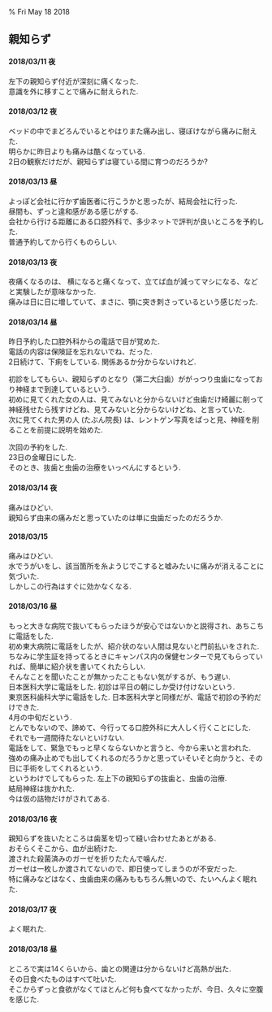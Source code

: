 % Fri May 18 2018

## 親知らず

#### 2018/03/11 夜
左下の親知らず付近が深刻に痛くなった.  
意識を外に移すことで痛みに耐えられた.

#### 2018/03/12 夜
ベッドの中でまどろんでいるとやはりまた痛み出し、寝ぼけながら痛みに耐えた.  
明らかに昨日よりも痛みは酷くなっている.  
2日の観察だけだが、親知らずは寝ている間に育つのだろうか?

#### 2018/03/13 昼
よっぽど会社に行かず歯医者に行こうかと思ったが、結局会社に行った.  
昼間も、ずっと違和感がある感じがする.  
会社から行ける距離にある口腔外科で、多少ネットで評判が良いところを予約した.  
普通予約してから行くものらしい.

#### 2018/03/13 夜
夜痛くなるのは、
横になると痛くなって、立てば血が減ってマシになる、などと実験したが意味なかった.  
痛みは日に日に増していて、まさに、顎に突き刺さっているという感じだった.

#### 2018/03/14 昼
昨日予約した口腔外科からの電話で目が覚めた.  
電話の内容は保険証を忘れないでね、だった.  
2日続けて、下痢をしている. 関係あるか分からないけれど.

初診をしてもらい、親知らずのとなり（第二大臼歯）ががっつり虫歯になっており神経まで到達しているという.  
初めに見てくれた女の人は、見てみないと分からないけど虫歯だけ綺麗に削って神経残せたら残すけどね、見てみないと分からないけどね、と言っていた.  
次に見てくれた男の人 (たぶん院長) は、レントゲン写真をぱっと見、神経を削ることを前提に説明を始めた.

次回の予約をした.  
23日の金曜日にした.  
そのとき、抜歯と虫歯の治療をいっぺんにするという.

#### 2018/03/14 夜
痛みはひどい.  
親知らず由来の痛みだと思っていたのは単に虫歯だったのだろうか.

#### 2018/03/15
痛みはひどい.  
水でうがいをし、該当箇所を糸ようじでこすると嘘みたいに痛みが消えることに気づいた.  
しかしこの行為はすぐに効かなくなる.

#### 2018/03/16 昼
もっと大きな病院で抜いてもらったほうが安心ではないかと説得され、あちこちに電話をした.  
初め東大病院に電話をしたが、紹介状のない人間は見ないと門前払いをされた.  
ちなみに学生証を持ってるときにキャンパス内の保健センターで見てもらっていれば、簡単に紹介状を書いてくれたらしい.  
そんなことを聞いたことが無かったこともない気がするが、もう遅い.  
日本医科大学に電話をした. 初診は平日の朝にしか受け付けないという.  
東京医科歯科大学に電話をした. 日本医科大学と同様だが、電話で初診の予約だけできた.  
4月の中旬だという.  
とんでもないので、諦めて、今行ってる口腔外科に大人しく行くことにした.  
それでも一週間待たないといけない.  
電話をして、緊急でもっと早くならないかと言うと、今から来いと言われた.  
強めの痛み止めでも出してくれるのだろうかと思っていそいそと向かうと、その日に手術をしてくれるという.  
というわけでしてもらった. 左上下の親知らずの抜歯と、虫歯の治療.  
結局神経は抜かれた.  
今は仮の詰物だけがされてある.  

#### 2018/03/16 夜
親知らずを抜いたところは歯茎を切って縫い合わせたあとがある.  
おそらくそこから、血が出続けた.  
渡された殺菌済みのガーゼを折りたたんで噛んだ.  
ガーゼは一枚しか渡されてないので、即日使ってしまうのが不安だった.  
特に痛みなどはなく、虫歯由来の痛みももちろん無いので、たいへんよく眠れた.  

#### 2018/03/17 夜
よく眠れた.

#### 2018/03/18 昼
ところで実は14くらいから、歯との関連は分からないけど高熱が出た.  
その日食べたものはすべて吐いた.  
そこからずっと食欲がなくてほとんど何も食べてなかったが、今日、久々に空腹を感じた.  
